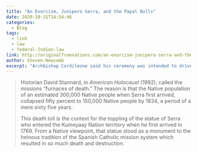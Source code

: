 ```yaml
---
title: "An Exorcism, Junipero Serra, and the Papal Bulls"
date: 2020-10-31T14:54:46
categories:
  - Blog
tags:
  - link
  - law
  - federal-Indian-law
link: http://originalfreenations.com/an-exorcism-junipero-serra-and-the-papal-bulls/
author: Steven-Newcomb
excerpt: "Archbishop Cordileone said his ceremony was intended to drive out evil and defend the image of Serra."
---
```

> Historian David Stannard, in _American Holocaust_ (1992), called the missions “furnaces of death.” The reason is that the Native population of an estimated 300,000 Native people when Serra first arrived, collapsed fifty percent to 150,000 Native people by 1834, a period of a mere sixty five years.
>
> This death toll is the context for the toppling of the statue of Serra who entered the Kumeyaay Nation territory when he first arrived in 1769\. From a Native viewpoint, that statue stood as a monument to the heinous tradition of the Spanish Catholic mission system which resulted in so much death and destruction.
